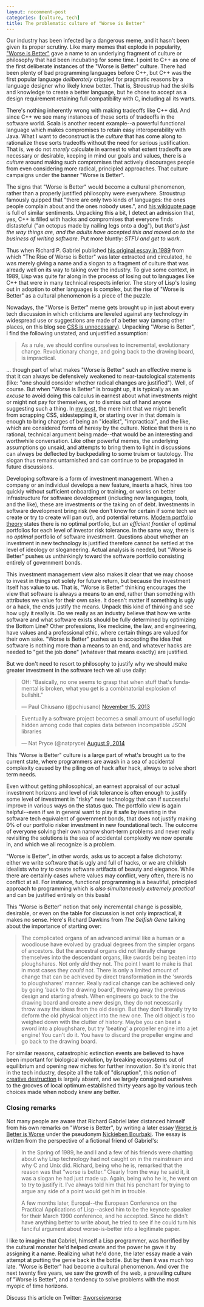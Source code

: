 ```yaml
---
layout: nocomment-post
categories: [culture, tech]
title: The problematic culture of "Worse is Better"
---
```


Our industry has been infected by a dangerous meme, and it hasn't been given its proper scrutiny. Like many memes that explode in popularity, ["Worse is Better"](http://en.wikipedia.org/wiki/Worse_is_better) gave a name to an underlying fragment of culture or philosophy that had been incubating for some time. I point to C++ as one of the first deliberate instances of the "Worse is Better" culture. There had been plenty of bad programming languages before C++, but C++ was the first popular language *deliberately* crippled for pragmatic reasons by a language designer who likely knew better. That is, Stroustrup had the skills and knowledge to create a better language, but he chose to accept as a design requirement retaining full compatibility with C, including all its warts.

There's nothing inherently wrong with making tradeoffs like C++ did. And since C++ we see many instances of these sorts of tradeoffs in the software world. Scala is another recent example--a powerful functional language which makes compromises to retain easy interoperability with Java. What I want to deconstruct is the _culture_ that has come along to rationalize these sorts tradeoffs without the need for serious justification. That is, we do not _merely_ calculate in earnest to what extent tradeoffs are necessary or desirable, keeping in mind our goals and values, there is a _culture_ around making such compromises that actively discourages people from even considering more radical, principled approaches. That culture campaigns under the banner "Worse is Better".

The signs that "Worse is Better" would become a cultural phenomenon, rather than a properly justified philosophy were everywhere. Stroustrup famously quipped that "there are only two kinds of languages: the ones people complain about and the ones nobody uses.", and [his wikiquote page](http://en.wikiquote.org/wiki/Bjarne_Stroustrup) is full of similar sentiments. Unpacking this a bit, I detect an admission that, yes, C++ is filled with hacks and compromises that everyone finds distasteful ("an octopus made by nailing legs onto a dog"), but _that's just the way things are, and the adults have accepted this and moved on to the business of writing software_. Put more bluntly: _STFU and get to work_.

Thus when Richard P. Gabriel published [his original essay in 1989](http://en.wikipedia.org/wiki/Worse_is_better) from which "The Rise of Worse is Better" was later extracted and circulated, he was merely giving a name and a slogan to a fragment of culture that was already well on its way to taking over the industry. To give some context, in 1989, Lisp was quite far along in the process of losing out to languages like C++ that were in many technical respects inferior. The story of Lisp's losing out in adoption to other languages is complex, but the rise of "Worse is Better" as a cultural phenomenon is a piece of the puzzle.

Nowadays, the "Worse is Better" meme gets brought up in just about every tech discussion in which criticisms are leveled against any technology in widespread use or suggestions are made of a better way (among other places, on this blog see [CSS is unnecessary][css]). Unpacking "Worse is Better", I find the following unstated, and unjustified assumption:

> As a rule, we should confine ourselves to incremental, evolutionary change. Revolutionary change, and going back to the drawing board, is impractical.

... though part of what makes "Worse is Better" such an effective meme is that it can always be defensively weakened to near-tautological statements (like: "one should consider whether radical changes are justified"). Well, of course. But when "Worse is Better" is brought up, it is typically as an _excuse_ to avoid doing this calculus in earnest about what investments might or might not pay for themselves, or to dismiss out of hand anyone suggesting such a thing. In [my post][css], the mere hint that we might benefit from scrapping CSS, sidestepping it, or starting over in that domain is enough to bring charges of being an "idealist", "impractical", and the like, which are considered forms of heresy by the culture. Notice that there is no rational, technical argument being made--that would be an interesting and worthwhile conversation. Like other powerful memes, the underlying assumptions go unsaid, and attempts to bring them to light in discussions can always be deflected by backpedaling to some truism or tautology. The slogan thus remains untarnished and can continue to be propagated in future discussions.

Developing software is a form of investment management. When a company or an individual develops a new feature, inserts a hack, hires too quickly without sufficient onboarding or training, or works on better infrastructure for software development (including new languages, tools, and the like), these are investments or the taking on of debt. Investments in software development bring risk (we don't know for certain if some tech we create or try to create will pan out), and potential returns. [Modern portfolio theory][mpt] states there is no optimal portfolio, but an _efficient frontier_ of optimal portfolios for each level of investor risk tolerance. In the same way, there is no *optimal* portfolio of software investment. Questions about whether an investment in new technology is justified therefore cannot be settled at the level of ideology or sloganeering. Actual analysis is needed, but "Worse is Better" pushes us unthinkingly toward the software portfolio consisting entirely of government bonds.

This investment management view also makes it clear that we may choose to invest in things not solely for future return, but because the investment itself has value to us. That is, "Worse is Better" thinking encourages the view that software is always a means to an end, rather than something with attributes we value for their own sake. It doesn't matter if something is ugly or a hack, the ends justify the means. Unpack this kind of thinking and see how ugly it really is. Do we really as an industry believe that how we write software and what software exists should be fully determined by optimizing the Bottom Line? Other professions, like medicine, the law, and engineering, have values and a professional ethic, where certain things are valued for their own sake. "Worse is Better" pushes us to accepting the idea that software is nothing more than a means to an end, and whatever hacks are needed to "get the job done" (whatever that means exactly) are justified.

But we don't need to resort to philosophy to justify why we should make greater investment in the software tech we all use daily:

<blockquote class="twitter-tweet" lang="en"><p>OH: &quot;Basically, no one seems to grasp that when stuff that&#39;s fundamental is broken, what you get is a combinatorial explosion of bullshit.&quot;</p>&mdash; Paul Chiusano (@pchiusano) <a href="https://twitter.com/pchiusano/status/401428683375661056">November 15, 2013</a></blockquote>
<script async src="//platform.twitter.com/widgets.js" charset="utf-8"></script>

<blockquote class="twitter-tweet" lang="en"><p>Eventually a software project becomes a small amount of useful logic hidden among code that copies data between incompatible JSON libraries</p>&mdash; Nat Pryce (@natpryce) <a href="https://twitter.com/natpryce/status/498248257622269952">August 9, 2014</a></blockquote>
<script async src="//platform.twitter.com/widgets.js" charset="utf-8"></script>

This "Worse is Better" culture is a large part of what's brought us to the current state, where programmers are awash in a sea of accidental complexity caused by the piling on of hack after hack, always to solve short term needs.

Even without getting philosophical, an earnest appraisal of our actual investment horizons and level of risk tolerance is often enough to justify some level of investment in "risky" new technology that can if successful improve in various ways on the status quo. The portfolio view is again helpful--even if we in general want to play it safe by investing in the software tech equivalent of government bonds, that does not justify making 0% of our portfolio risker investment in new foundational tech. The outcome of everyone solving their own narrow short-term problems and never really revisiting the solutions is the sea of accidental complexity we now operate in, and which we all recognize is a problem.

"Worse is Better", in other words, asks us to accept a false dichotomy: either we write software that is ugly and full of hacks, or we are childish idealists who try to create software artifacts of beauty and elegance. While there are certainly cases where values may conflict, very often, there is no conflict at all. For instance, functional programming is a beautiful, principled approach to programming which is _also simultaneously extremely practical_ and can be justified entirely on this basis!

This "Worse is Better" notion that only incremental change is possible, desirable, or even on the table for discussion is not only impractical, it makes no sense. Here's Richard Dawkins from _The Selfish Gene_ talking about the importance of starting over:

> The complicated organs of an advanced animal like a human or a woodlouse have evolved by gradual degrees from the simpler organs of ancestors. But the ancestral organs did not literally change themselves into the descendant organs, like swords being beaten into ploughshares. Not only _did_ they not. The point I want to make is that in most cases they _could_ not. There is only a limited amount of change that can be achieved by direct transformation in the 'swords to ploughshares' manner. Really radical change can be achieved only by going 'back to the drawing board', throwing away the previous design and starting afresh. When engineers go back to the the drawing board and create a new design, they do not necessarily throw away the ideas from the old design. But they don't literally try to deform the old physical object into the new one. The old object is too weighed down with the clutter of history. Maybe you can beat a sword into a ploughshare, but try 'beating' a propeller engine into a jet engine! You can't do it. You have to discard the propeller engine and go back to the drawing board.

For similar reasons, catastrophic extinction events are believed to have been important for biological evolution, by breaking ecosystems out of equilibrium and opening new niches for further innovation. So it's ironic that in the tech industry, despite all the talk of "disruption", this notion of [creative destruction][cd] is largely absent, and we largely consigned ourselves to the grooves of local optimum established thirty years ago by various tech choices made when nobody knew any better.

### Closing remarks

Not many people are aware that Richard Gabriel later distanced himself from his own remarks on "Worse is Better", by writing a later essay [Worse is Better is Worse](http://dreamsongs.com/Files/worse-is-worse.pdf) under the pseudonym [Nickieben Bourbaki](http://en.wikipedia.org/wiki/Worse_is_better#Effects). The essay is written from the perspective of a fictional friend of Gabriel's:

> In the Spring of 1989, he and I and a few of his friends were chatting about why Lisp technology had not caught on in the mainstream and why C and Unix did. Richard, being who he is, remarked that the reason was that “worse is better.” Clearly from the way he said it, it was a slogan he had just made up. Again, being who he is, he went on to try to justify it. I’ve always told him that his penchant for trying to argue any side of a point would get him in trouble.
>
> A few months later, Europal--the European Conference on the Practical Applications of Lisp--asked him to be the keynote speaker for their March 1990 conference, and he accepted. Since he didn't have anything better to write about, he tried to see if he could turn his fanciful argument about worse-is-better into a legitimate paper.

I like to imagine that Gabriel, himself a Lisp programmer, was horrified by the cultural monster he'd helped create and the power he gave it by assigning it a name. Realizing what he'd done, the later essay made a vain attempt at putting the genie back in the bottle. But by then it was much too late. "Worse is Better" had become a cultural phenomenon. And over the next twenty five years, we saw the growth of the web, a prevailing culture of "Worse is Better", and a tendency to solve problems with the most myopic of time horizons.

Discuss this article on Twitter: [#worseisworse](https://twitter.com/#worseisworse)

[cd]: http://en.wikipedia.org/wiki/Creative_destruction
[mpt]: http://en.wikipedia.org/wiki/Modern_portfolio_theory
[css]: /2014-07-02/css-is-unnecessary
